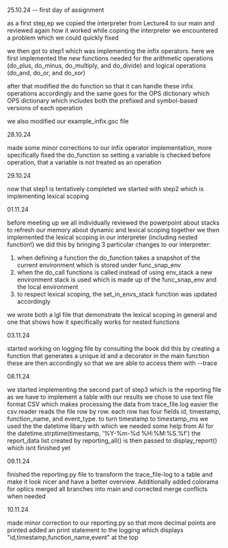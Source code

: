 25.10.24 -- first day of assignment

as a first step,ep we copied the interpreter from Lecture4 to our main and reviewed again how it worked
while coping the interpreter we encountered a problem which we could quickly fixed

we then got to step1 which was implementing the infix operators. here we first implemented the new functions needed for the arithmetic operations  (do_plus, do_minus, do_multiply, and do_divide) and logical operations (do_and, do_or, and do_xor)

after that modified the do function so that it can handle these infix operations accordingly and the same goes for the OPS dictionary which OPS dictionary which includes both the prefixed and symbol-based versions of each operation

we also modified our example_infix.gsc file

28.10.24

made some minor corrections to our infix operator implementation, more specifically fixed the do_function so setting a variable is checked before operation, that a variable is not treated as an operation

29.10.24

now that step1 is tentatively completed we started with step2 which is implementing lexical scoping

01.11.24

before meeting up we all individually reviewed the powerpoint about stacks to refresh our memory about dynamic and lexical scoping
together we then implemented the lexical scoping in our interpreter (including nested function!)
we did this by bringing 3 particular changes to our interpreter:
1. when defining a function the do_function takes a snapshot of the current environment which is stored under func_snap_env
2. when the do_call functions is called instead of using env_stack a new environment stack is used which is made up of the func_snap_env and the local environment
3. to respect lexical scoping, the set_in_envs_stack function was updated accordingly

we wrote both a lgl file that demonstrate the lexical scoping in general and one that shows how it specifically works for nested functions

03.11.24

started working on logging file by consulting the book
did this by creating a function that generates a unique id and a decorator 
in the main function these are then accordingly so that we are able to access them with --trace


08.11.24

we started implementing the second part of step3 which is the reporting file
as we have to implement a table with our results we chose to use text file format CSV which makes processing the data from trace_file.log easier 
the csv.reader reads the file row by row. each row has four fields id, timestamp, function_name, and event_type.
to turn timestamp to timestamp_ms we used the the datetime libary with which we needed some help from AI for the datetime.strptime(timestamp, '%Y-%m-%d %H:%M:%S.%f')
the report_data list created by reporting_all() is then passed to display_report() which isnt finished yet

09.11.24

finished the reporting.py file to transform the trace_file-log to a table and make it look nicer and have a better overview. Additionally added colorama for optics
merged all branches into main and corrected merge conflicts when needed

10.11.24

made minor correction to our reporting.py so that more decimal points are printed
added an print statement to the logging which displays "id,timestamp,function_name,event" at the top